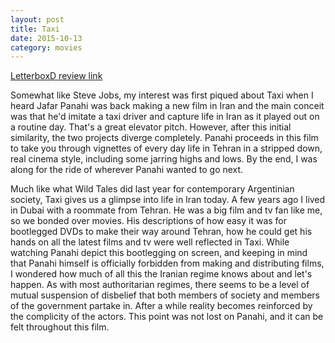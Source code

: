 ```yaml
---
layout: post
title: Taxi 
date: 2015-10-13
category: movies
---
```

 
[LetterboxD review link](http://letterboxd.com/samarthbhaskar/film/taxi-2015/)

 Somewhat like Steve Jobs, my interest was first piqued about Taxi when I heard Jafar Panahi was back making a new film in Iran and the main conceit was that he'd imitate a taxi driver and capture life in Iran as it played out on a routine day. That's a great elevator pitch. However, after this initial similarity, the two projects diverge completely. Panahi proceeds in this film to take you through vignettes of every day life in Tehran in a stripped down, real cinema style, including some jarring highs and lows. By the end, I was along for the ride of wherever Panahi wanted to go next.

Much like what Wild Tales did last year for contemporary Argentinian society, Taxi gives us a glimpse into life in Iran today. A few years ago I lived in Dubai with a roommate from Tehran. He was a big film and tv fan like me, so we bonded over movies. His descriptions of how easy it was for bootlegged DVDs to make their way around Tehran, how he could get his hands on all the latest films and tv were well reflected in Taxi. While watching Panahi depict this bootlegging on screen, and keeping in mind that Panahi himself is officially forbidden from making and distributing films, I wondered how much of all this the Iranian regime knows about and let's happen. As with most authoritarian regimes, there seems to be a level of mutual suspension of disbelief that both members of society and members of the government partake in. After a while reality becomes reinforced by the complicity of the actors. This point was not lost on Panahi, and it can be felt throughout this film.

